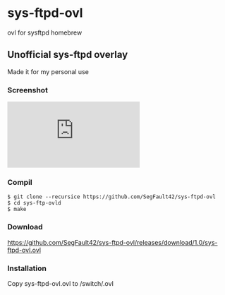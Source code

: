 # sys-ftpd-ovl
ovl for sysftpd homebrew

## Unofficial sys-ftpd overlay

Made it for my personal use

### Screenshot
![](https://gbatemp.net/proxy.php?image=https%3A%2F%2Fi.gyazo.com%2F50c537fc9fe3bd6d8cf91802586e3676.jpg&hash=a2328c327baacd6ab25774a4d0fa2a0d)

### Compil

```
$ git clone --recursice https://github.com/SegFault42/sys-ftpd-ovl
$ cd sys-ftp-ovld
$ make
```

### Download

https://github.com/SegFault42/sys-ftpd-ovl/releases/download/1.0/sys-ftpd-ovl.ovl

### Installation

Copy sys-ftpd-ovl.ovl to /switch/.ovl
